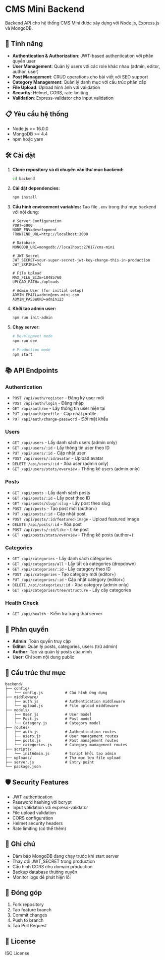# CMS Mini Backend

Backend API cho hệ thống CMS Mini được xây dựng với Node.js, Express.js và MongoDB.

## 🚀 Tính năng

- **Authentication & Authorization**: JWT-based authentication với phân quyền user
- **User Management**: Quản lý users với các role khác nhau (admin, editor, author, user)
- **Post Management**: CRUD operations cho bài viết với SEO support
- **Category Management**: Quản lý danh mục với cấu trúc phân cấp
- **File Upload**: Upload hình ảnh với validation
- **Security**: Helmet, CORS, rate limiting
- **Validation**: Express-validator cho input validation

## 📋 Yêu cầu hệ thống

- Node.js >= 16.0.0
- MongoDB >= 4.4
- npm hoặc yarn

## 🛠️ Cài đặt

1. **Clone repository và di chuyển vào thư mục backend:**

   ```bash
   cd backend
   ```

2. **Cài đặt dependencies:**

   ```bash
   npm install
   ```

3. **Cấu hình environment variables:**
   Tạo file `.env` trong thư mục backend với nội dung:

   ```env
   # Server Configuration
   PORT=5000
   NODE_ENV=development
   FRONTEND_URL=http://localhost:3000

   # Database
   MONGODB_URI=mongodb://localhost:27017/cms-mini

   # JWT Secret
   JWT_SECRET=your-super-secret-jwt-key-change-this-in-production
   JWT_EXPIRE=7d

   # File Upload
   MAX_FILE_SIZE=10485760
   UPLOAD_PATH=./uploads

   # Admin User (for initial setup)
   ADMIN_EMAIL=admin@cms-mini.com
   ADMIN_PASSWORD=admin123
   ```

4. **Khởi tạo admin user:**

   ```bash
   npm run init-admin
   ```

5. **Chạy server:**

   ```bash
   # Development mode
   npm run dev

   # Production mode
   npm start
   ```

## 📚 API Endpoints

### Authentication

- `POST /api/auth/register` - Đăng ký user mới
- `POST /api/auth/login` - Đăng nhập
- `GET /api/auth/me` - Lấy thông tin user hiện tại
- `PUT /api/auth/profile` - Cập nhật profile
- `PUT /api/auth/change-password` - Đổi mật khẩu

### Users

- `GET /api/users` - Lấy danh sách users (admin only)
- `GET /api/users/:id` - Lấy thông tin user theo ID
- `PUT /api/users/:id` - Cập nhật user
- `POST /api/users/:id/avatar` - Upload avatar
- `DELETE /api/users/:id` - Xóa user (admin only)
- `GET /api/users/stats/overview` - Thống kê users (admin only)

### Posts

- `GET /api/posts` - Lấy danh sách posts
- `GET /api/posts/:id` - Lấy post theo ID
- `GET /api/posts/slug/:slug` - Lấy post theo slug
- `POST /api/posts` - Tạo post mới (author+)
- `PUT /api/posts/:id` - Cập nhật post
- `POST /api/posts/:id/featured-image` - Upload featured image
- `DELETE /api/posts/:id` - Xóa post
- `POST /api/posts/:id/like` - Like post
- `GET /api/posts/stats/overview` - Thống kê posts (author+)

### Categories

- `GET /api/categories` - Lấy danh sách categories
- `GET /api/categories/all` - Lấy tất cả categories (dropdown)
- `GET /api/categories/:id` - Lấy category theo ID
- `POST /api/categories` - Tạo category mới (editor+)
- `PUT /api/categories/:id` - Cập nhật category (editor+)
- `DELETE /api/categories/:id` - Xóa category (admin only)
- `GET /api/categories/tree/structure` - Lấy cây categories

### Health Check

- `GET /api/health` - Kiểm tra trạng thái server

## 🔐 Phân quyền

- **Admin**: Toàn quyền truy cập
- **Editor**: Quản lý posts, categories, users (trừ admin)
- **Author**: Tạo và quản lý posts của mình
- **User**: Chỉ xem nội dung public

## 📁 Cấu trúc thư mục

```
backend/
├── config/
│   └── config.js          # Cấu hình ứng dụng
├── middleware/
│   ├── auth.js            # Authentication middleware
│   └── upload.js          # File upload middleware
├── models/
│   ├── User.js            # User model
│   ├── Post.js            # Post model
│   └── Category.js        # Category model
├── routes/
│   ├── auth.js            # Authentication routes
│   ├── users.js           # User management routes
│   ├── posts.js           # Post management routes
│   └── categories.js      # Category management routes
├── scripts/
│   └── initAdmin.js       # Script khởi tạo admin
├── uploads/               # Thư mục lưu file upload
├── server.js              # Entry point
└── package.json
```

## 🛡️ Security Features

- JWT authentication
- Password hashing với bcrypt
- Input validation với express-validator
- File upload validation
- CORS configuration
- Helmet security headers
- Rate limiting (có thể thêm)

## 📝 Ghi chú

- Đảm bảo MongoDB đang chạy trước khi start server
- Thay đổi JWT_SECRET trong production
- Cấu hình CORS cho domain production
- Backup database thường xuyên
- Monitor logs để phát hiện lỗi

## 🤝 Đóng góp

1. Fork repository
2. Tạo feature branch
3. Commit changes
4. Push to branch
5. Tạo Pull Request

## 📄 License

ISC License
